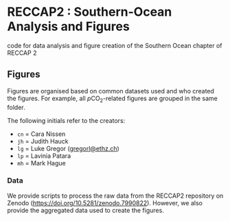 # RECCAP2 : Southern-Ocean Analysis and Figures
code for data analysis and figure creation of the Southern Ocean chapter of RECCAP 2

## Figures 

Figures are organised based on common datasets used and who created the figures. For example, all $p\mathrm{CO}_2$-related figures are grouped in the same folder.

The following initials refer to the creators:

- `cn` = Cara Nissen
- `jh` = Judith Hauck
- `lg` = Luke Gregor (gregorl@ethz.ch)
- `lp` = Lavinia Patara
- `mh` = Mark Hague

### Data

We provide scripts to process the raw data from the RECCAP2 repository on Zenodo (https://doi.org/10.5281/zenodo.7990822). 
However, we also provide the aggregated data used to create the figures.
